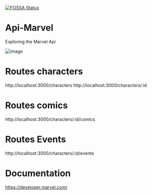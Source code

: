 [![FOSSA Status](https://app.fossa.com/api/projects/git%2Bgithub.com%2FBoscoBecker%2FApi-Marvel.svg?type=shield)](https://app.fossa.com/projects/git%2Bgithub.com%2FBoscoBecker%2FAApi-Marvel?ref=badge_shield)
# Api-Marvel
Exploring the Marvel Api

![image](https://user-images.githubusercontent.com/6303278/168331526-b4285449-e6af-4b2e-9a92-561335c33904.png)

# Routes characters

http://localhost:3000/characters
http://localhost:3000/characters/:id

# Routes comics
http://localhost:3000/characters/:id/comics

# Routes Events
http://localhost:3000/characters/:id/events




# Documentation

https://developer.marvel.com/

